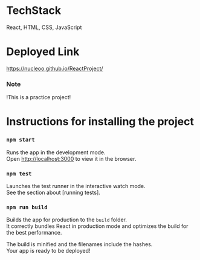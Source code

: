 # TechStack
React, HTML, CSS, JavaScript

# Deployed Link
https://nucleoo.github.io/ReactProject/

### Note
!This is a practice project!

# Instructions for installing the project

### `npm start`
Runs the app in the development mode.\
Open [http://localhost:3000](http://localhost:3000) to view it in the browser.



### `npm test`

Launches the test runner in the interactive watch mode.\
See the section about [running tests].

### `npm run build`

Builds the app for production to the `build` folder.\
It correctly bundles React in production mode and optimizes the build for the best performance.

The build is minified and the filenames include the hashes.\
Your app is ready to be deployed!

